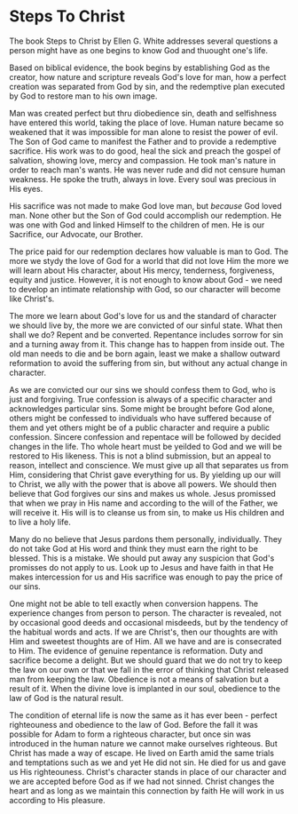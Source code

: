 # Steps To Christ

The book Steps to Christ by Ellen G. White addresses several questions a person might have as one begins to know God and thuought one's life.

Based on biblical evidence, the book begins by establishing God as the creator, how nature and scripture reveals God's love for man, how a perfect creation was separated from God by sin, and the redemptive plan executed by God to restore man to his own image.

Man was created perfect but thru diobedience sin, death and selfishness have entered this world, taking the place of love. Human nature became so weakened that it was impossible for man alone to resist the power of evil. The Son of God came to manifest the Father and to provide a redemptive sacrifice. His work was to do good, heal the sick and preach the gospel of salvation, showing love, mercy and compassion. He took man's nature in order to reach man's wants. He was never rude and did not censure human weakness. He spoke the truth, always in love. Every soul was precious in His eyes.

His sacrifice was not made to make God love man, but *because* God loved man. None other but the Son of God could accomplish our redemption. He was one with God and linked Himself to the children of men. He is our Sacrifice, our Advocate, our Brother.

The price paid for our redemption declares how valuable is man to God. The more we stydy the love of God for a world that did not love Him the more we will learn about His character, about His mercy, tenderness, forgiveness, equity and justice. However, it is not enough to know about God - we need to develop an intimate relationship with God, so our character will become like Christ's.

The more we learn about God's love for us and the standard of character we should live by, the more we are convicted of our sinful state. What then shall we do? Repent and be converted. Repentance includes sorrow for sin and a turning away from it. This change has to happen from inside out. The old man needs to die and be born again, least we make a shallow outward reformation to avoid the suffering from sin, but without any actual change in character.

As we are convicted our our sins we should confess them to God, who is just and forgiving. True confession is always of a specific character and acknowledges particular sins. Some might be brought before God alone, others might be confessed to individuals who have suffered because of them and yet others might be of a public character and require a public confession. Sincere confession and repentace will be followed by decided changes in the life. Tho whole heart must be yeilded to God and we will be restored to His likeness. This is not a blind submission, but an appeal to reason, intellect and conscience. We must give up all that separates us from Him, considering that Christ gave everything for us. By yielding up our will to Christ, we ally with the power that is above all powers. We should then believe that God forgives our sins and makes us whole. Jesus promissed that when we pray in His name and according to the will of the Father, we will receive it. His will is to cleanse us from sin, to make us His children and to live a holy life.

Many do no believe that Jesus pardons them personally, individually. They do not take God at His word and think they must earn the right to be blessed. This is a mistake. We should put away any suspicion that God's promisses do not apply to us. Look up to Jesus and have faith in that He makes intercession for us and His sacrifice was enough to pay the price of our sins.

One might not be able to tell exactly when conversion happens. The experience changes from person to person. The character is revealed, not by occasional good deeds and occasional misdeeds, but by the tendency of the habitual words and acts. If we are Christ's, then our thoughts are with Him and sweetest thoughts are of Him. All we have and are is consecrated to Him. The evidence of genuine repentance is reformation. Duty and sacrifice become a delight. But we should guard that we do not try to keep the law on our own or that we fall in the error of thinking that Christ released man from keeping the law. Obedience is not a means of salvation but a result of it. When the divine love is implanted in our soul, obedience to the law of God is the natural result.

The condition of eternal life is now the same as it has ever been - perfect righteouness and obedience to the law of God. Before the fall it was possible for Adam to form a righteous character, but once sin was introduced in the human nature we cannot make ourselves righteous. But Christ has made a way of escape. He lived on Earth amid the same trials and temptations such as we and yet He did not sin. He died for us and gave us His righteouness. Christ's character stands in place of our character and we are accepted before God as if we had not sinned. Christ changes the heart and as long as we maintain this connection by faith He will work in us according to His pleasure.















